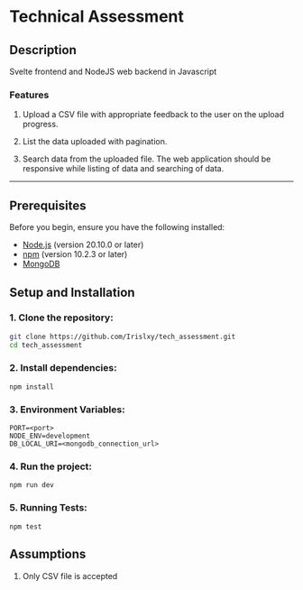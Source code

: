# Technical Assessment

## Description
Svelte frontend and NodeJS web backend in Javascript

### Features
1. Upload a CSV file with appropriate feedback to the user on the upload progress.

2. List the data uploaded with pagination.

3. Search data from the uploaded file. The web application should be responsive while listing of data and searching of data.

---

## Prerequisites
Before you begin, ensure you have the following installed:
- [Node.js](https://nodejs.org/en/) (version 20.10.0 or later)
- [npm](https://www.npmjs.com/get-npm) (version 10.2.3 or later)
- [MongoDB](https://www.mongodb.com/)

## Setup and Installation

### 1. Clone the repository:
```bash
git clone https://github.com/Irislxy/tech_assessment.git
cd tech_assessment
```
### 2. Install dependencies:
```
npm install
```
### 3. Environment Variables:
```
PORT=<port>
NODE_ENV=development
DB_LOCAL_URI=<mongodb_connection_url>
```
### 4. Run the project:
```
npm run dev
```
### 5. Running Tests:
```
npm test
```
## Assumptions
1. Only CSV file is accepted
